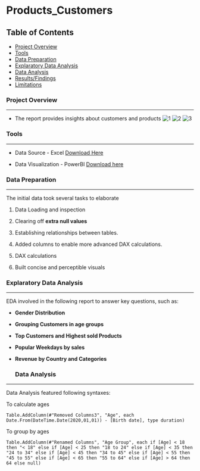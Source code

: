 # Products_Customers

## Table of Contents

- [Project Overview](#project-overview)
- [Tools](#tools)
- [Data Preparation](#data-preparation)
- [Explaratory Data Analysis](#explaratory-data-analysis)
- [Data Analysis](#data-analysis)
- [Results/Findings](#resultsfindings)
- [Limitations](#limitations)


### Project Overview 
---

- The report provides insights about customers and products
![1](https://github.com/user-attachments/assets/9b7fc08a-dadb-4ffc-b019-41129f88c363)
![2](https://github.com/user-attachments/assets/2f008166-82f7-438e-9266-2ea7432372d7)
![3](https://github.com/user-attachments/assets/4c2285f1-7d88-408d-84e2-a04f48859662)


### Tools
---

- Data Source - Excel [Download Here](https://www.microsoft.com/en-us/microsoft-365/p/excel-home-and-student/CFQ7TTC0HLKR?activetab=pivot:overviewtab)

- Data Visualization - PowerBI [Download here](https://dev.mysql.com/downloads/workbench/)
  

### Data Preparation
---

The initial data took several tasks to elaborate

1) Data Loading and inspection

2) Clearing off **extra null values**

3) Establishing relationships between tables.
  
4) Added columns to enable more advanced DAX calculations.

5) DAX calculations

6) Built concise and perceptible visuals


### Explaratory Data Analysis 
---

EDA involved in the following report to answer key questions, such as:

- **Gender Distribution**

- **Grouping Customers in age groups**

- **Top Customers and Highest sold Products** 

- **Popular Weekdays by sales**

- **Revenue by Country and Categories**


  ### Data Analysis
---

Data Analysis featured following syntaxes:

To calculate ages
```dax
Table.AddColumn(#"Removed Columns3", "Age", each Date.From(DateTime.Date(2020,01,01)) - [Birth date], type duration)
```

To group by ages
```dax
Table.AddColumn(#"Renamed Columns", "Age Group", each if [Age] < 18 then "< 18" else if [Age] < 25 then "18 to 24" else if [Age] < 35 then "24 to 34" else if [Age] < 45 then "34 to 45" else if [Age] < 55 then "45 to 55" else if [Age] < 65 then "55 to 64" else if [Age] > 64 then 64 else null)
```


